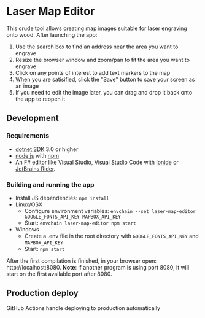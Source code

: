 # Laser Map Editor

This crude tool allows creating map images suitable for laser engraving onto wood. After launching the app:

1. Use the search box to find an address near the area you want to engrave
1. Resize the browser window and zoom/pan to fit the area you want to engrave
1. Click on any points of interest to add text markers to the map
1. When you are satisified, click the "Save" button to save your screen as an image
1. If you need to edit the image later, you can drag and drop it back onto the app to reopen it

## Development

### Requirements

* [dotnet SDK](https://www.microsoft.com/net/download/core) 3.0 or higher
* [node.js](https://nodejs.org) with [npm](https://www.npmjs.com/)
* An F# editor like Visual Studio, Visual Studio Code with [Ionide](http://ionide.io/) or [JetBrains Rider](https://www.jetbrains.com/rider/).

### Building and running the app

* Install JS dependencies: `npm install`
* Linux/OSX  
    * Configure environment variables: `envchain --set laser-map-editor GOOGLE_FONTS_API_KEY MAPBOX_API_KEY`  
    * Start: `envchain laser-map-editor npm start`
* Windows
    * Create a .env file in the root directory with `GOOGLE_FONTS_API_KEY` and `MAPBOX_API_KEY`
    * Start: `npm start`
    
After the first compilation is finished, in your browser open: http://localhost:8080. **Note**: if another program
is using port 8080, it will start on the first available port after 8080.


## Production deploy

GitHub Actions handle deploying to production automatically